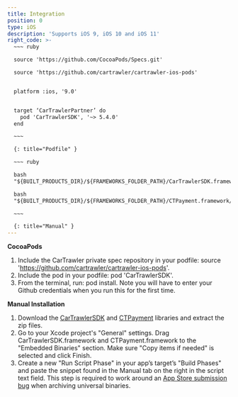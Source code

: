```yaml
---
title: Integration
position: 0
type: iOS
description: 'Supports iOS 9, iOS 10 and iOS 11'
right_code: >-
  ~~~ ruby

  source 'https://github.com/CocoaPods/Specs.git'

  source 'https://github.com/cartrawler/cartrawler-ios-pods'


  platform :ios, '9.0'


  target ‘CarTrawlerPartner’ do
    pod 'CarTrawlerSDK', '~> 5.4.0'
  end

  ~~~

  {: title="Podfile" }

  ~~~ ruby

  bash
  "${BUILT_PRODUCTS_DIR}/${FRAMEWORKS_FOLDER_PATH}/CarTrawlerSDK.framework/strip-frameworks.sh"

  bash
  "${BUILT_PRODUCTS_DIR}/${FRAMEWORKS_FOLDER_PATH}/CTPayment.framework/strip-frameworks.sh"

  ~~~

  {: title="Manual" }
---
```



**CocoaPods**

1. Include the CarTrawler private spec repository in your podfile: source 'https://github.com/cartrawler/cartrawler-ios-pods'.
2. Include the pod in your podfile: pod 'CarTrawlerSDK'.
3. From the terminal, run: pod install. Note you will have to enter your Github credentials when you run this for the first time.

**Manual Installation**

1. Download the&nbsp;[CarTrawlerSDK](https://github.com/cartrawler/cartrawler-ios-sdk/archive/master.zip)&nbsp;and [CTPayment](https://github.com/cartrawler/cartrawler-ios-payment/archive/master.zip) libraries and extract the zip files.
2. Go to your Xcode project's "General" settings. Drag CarTrawlerSDK.framework and CTPayment.framework to the "Embedded Binaries" section. Make sure "Copy items if needed" is selected and click Finish.
3. Create a new "Run Script Phase" in your app’s target’s "Build Phases" and paste the snippet found in the Manual tab on the right in the script text field. This step is required to work around an [App Store submission bug](http://www.openradar.me/radar?id=6409498411401216) when archiving universal binaries.
